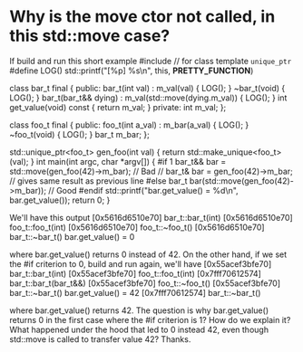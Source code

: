 
# Why is the move ctor not called, in this std::move case?

If build and run this short example
#include <memory> // for class template `unique_ptr`
#define LOG() std::printf("[%p] %s\n", this, __PRETTY_FUNCTION__)

class bar_t final
{
public:
    bar_t(int val) : m_val(val) { LOG(); }
    ~bar_t(void) { LOG(); }
    bar_t(bar_t&& dying) : m_val(std::move(dying.m_val)) { LOG(); }
    int get_value(void) const { return m_val; }
private:
    int m_val;
};

class foo_t final
{
public:
    foo_t(int a_val) : m_bar(a_val) { LOG(); }
    ~foo_t(void) { LOG(); }
    bar_t m_bar;
};

std::unique_ptr<foo_t> gen_foo(int val)
{
    return std::make_unique<foo_t>(val);
}
int main(int argc, char *argv[])
{
#if 1
    bar_t&& bar = std::move(gen_foo(42)->m_bar); // Bad
//  bar_t& bar = gen_foo(42)->m_bar; // gives same result as previous line
#else
    bar_t bar(std::move(gen_foo(42)->m_bar)); // Good
#endif
    std::printf("bar.get_value() = %d\n", bar.get_value());
    return 0;
}

We'll have this output
[0x5616d6510e70] bar_t::bar_t(int)
[0x5616d6510e70] foo_t::foo_t(int)
[0x5616d6510e70] foo_t::~foo_t()
[0x5616d6510e70] bar_t::~bar_t()
bar.get_value() = 0

where bar.get_value() returns 0 instead of 42. On the other hand, if we set the #if criterion to 0, build and run again, we'll have
[0x55acef3bfe70] bar_t::bar_t(int)
[0x55acef3bfe70] foo_t::foo_t(int)
[0x7fff70612574] bar_t::bar_t(bar_t&&)
[0x55acef3bfe70] foo_t::~foo_t()
[0x55acef3bfe70] bar_t::~bar_t()
bar.get_value() = 42
[0x7fff70612574] bar_t::~bar_t()

where bar.get_value() returns 42.
The question is why bar.get_value() returns 0 in the first case where the #if criterion is 1? How do we explain it? What happened under the hood that led to 0 instead 42, even though std::move is called to transfer value 42? Thanks.

        